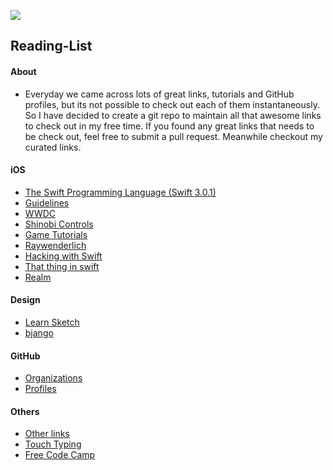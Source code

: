 ![](https://github.com/naeemshaikh90/Reading-List/blob/master/pexels-photo.jpg)

## Reading-List

#### About
  - Everyday we came across lots of great links, tutorials and GitHub profiles, but its not possible to check out each of them instantaneously. So I have decided to create a git repo to maintain all that awesome links to check out in my free time. If you found any great links that needs to be check out, feel free to submit a pull request. Meanwhile checkout my curated links.

#### iOS
  - [The Swift Programming Language (Swift 3.0.1)](https://github.com/naeemshaikh90/Reading-List/blob/master/SwiftBook/SwiftBook.md)
  - [Guidelines](https://github.com/naeemshaikh90/Reading-List/blob/master/Guidelines.md)
  - [WWDC](https://github.com/naeemshaikh90/Reading-List/blob/master/WWDC.md)
  - [Shinobi Controls](https://github.com/naeemshaikh90/Reading-List/blob/master/ShinobiControls.md)
  - [Game Tutorials](https://github.com/naeemshaikh90/Reading-List/blob/master/GameTutorials.md)
  - [Raywenderlich](https://github.com/naeemshaikh90/Reading-List/blob/master/Raywenderlich.md)
  - [Hacking with Swift](https://github.com/naeemshaikh90/Reading-List/blob/master/Hacking%20with%20Swift.md)
  - [That thing in swift](https://github.com/naeemshaikh90/Reading-List/blob/master/That-thing-in-swift.md)
  - [Realm](https://github.com/naeemshaikh90/Reading-List/blob/master/Realm.md)

#### Design
  - [Learn Sketch](https://github.com/naeemshaikh90/Reading-List/blob/master/Sketch.md)
  - [bjango](https://github.com/naeemshaikh90/Reading-List/blob/master/bjango.md)

#### GitHub
  - [Organizations](https://github.com/naeemshaikh90/Reading-List/blob/master/Github.md#organizations)
  - [Profiles](https://github.com/naeemshaikh90/Reading-List/blob/master/Github.md#profiles)

#### Others
  - [Other links](https://github.com/naeemshaikh90/Reading-List/blob/master/Others.md)
  - [Touch Typing](https://github.com/naeemshaikh90/Reading-List/blob/master/TouchTyping.md)
  - [Free Code Camp](https://github.com/naeemshaikh90/Reading-List/blob/master/FreeCodeCamp.md)
